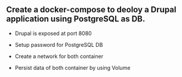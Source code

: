 ## Create a docker-compose to deoloy a Drupal application using PostgreSQL as DB.
- Drupal is exposed at port 8080

- Setup password for PostgreSQL DB
- Create a network for both container
- Persist data of both container by using Volume